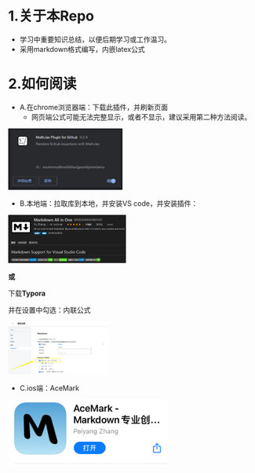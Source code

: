# 1.关于本Repo
- 学习中重要知识总结，以便后期学习或工作温习。
- 采用markdown格式编写，内嵌latex公式

# 2.如何阅读
- A.在chrome浏览器端：下载此插件，并刷新页面
   - 网页端公式可能无法完整显示，或者不显示，建议采用第二种方法阅读。

<img src="pic/1.png" style="zoom:45%;" />

- B.本地端：拉取库到本地，并安装VS code，并安装插件：

<img src="pic/2.png" style="zoom:25%;" />

**或**

下载**Typora**

并在设置中勾选：内联公式

<img src=".\pic\typora.png" style="zoom:20%;" />

- C.ios端：AceMark

<img src="pic/AceMark.png" style="zoom:45%;" />


















